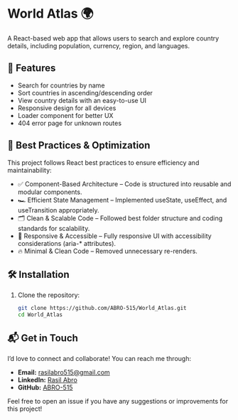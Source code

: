 # World Atlas 🌍

A React-based web app that allows users to search and explore country details, including population, currency, region, and languages.

## 🚀 Features
- Search for countries by name
- Sort countries in ascending/descending order
- View country details with an easy-to-use UI
- Responsive design for all devices
- Loader component for better UX
- 404 error page for unknown routes

## 🚀 Best Practices & Optimization
This project follows React best practices to ensure efficiency and maintainability:

- ✅ Component-Based Architecture – Code is structured into reusable and modular components.
- 🏎 Efficient State Management – Implemented useState, useEffect, and useTransition appropriately.
- 🗂 Clean & Scalable Code – Followed best folder structure and coding standards for scalability.
- 🎯 Responsive & Accessible – Fully responsive UI with accessibility considerations (aria-* attributes).
- 🔥 Minimal & Clean Code – Removed unnecessary re-renders.


## 🛠️ Installation

1. Clone the repository:
   ```sh
   git clone https://github.com/ABRO-515/World_Atlas.git
   cd World_Atlas

## 📬 Get in Touch
I’d love to connect and collaborate! You can reach me through:

- **Email:** [rasilabro515@gmail.com](mailto:your-rasilabro515@gmail.com)
- **LinkedIn:** [Rasil Abro](https://www.linkedin.com/in/rasil-abro-28183a344?utm_source=share&utm_campaign=share_via&utm_content=profile&utm_medium=ios_app)
- **GitHub:** [ABRO-515](https://github.com/ABRO-515)


Feel free to open an issue if you have any suggestions or improvements for this project!
